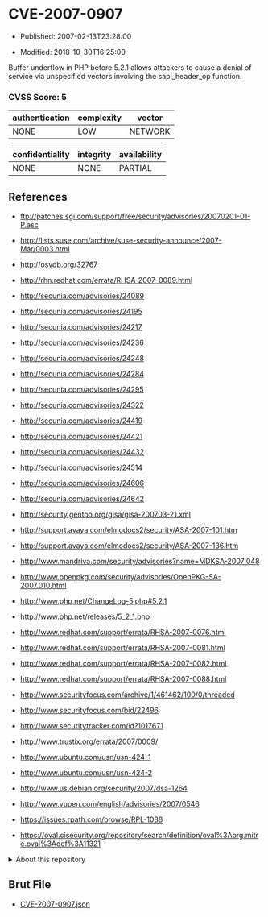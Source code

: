# CVE-2007-0907

- Published: 2007-02-13T23:28:00

- Modified: 2018-10-30T16:25:00

Buffer underflow in PHP before 5.2.1 allows attackers to cause a denial of service via unspecified vectors involving the sapi_header_op function.

### CVSS Score: **5**

| authentication | complexity | vector |
| --- | --- | --- |
| NONE | LOW | NETWORK |

| confidentiality | integrity | availability |
| --- | --- | --- |
| NONE | NONE | PARTIAL |

## References

* ftp://patches.sgi.com/support/free/security/advisories/20070201-01-P.asc

* http://lists.suse.com/archive/suse-security-announce/2007-Mar/0003.html

* http://osvdb.org/32767

* http://rhn.redhat.com/errata/RHSA-2007-0089.html

* http://secunia.com/advisories/24089

* http://secunia.com/advisories/24195

* http://secunia.com/advisories/24217

* http://secunia.com/advisories/24236

* http://secunia.com/advisories/24248

* http://secunia.com/advisories/24284

* http://secunia.com/advisories/24295

* http://secunia.com/advisories/24322

* http://secunia.com/advisories/24419

* http://secunia.com/advisories/24421

* http://secunia.com/advisories/24432

* http://secunia.com/advisories/24514

* http://secunia.com/advisories/24606

* http://secunia.com/advisories/24642

* http://security.gentoo.org/glsa/glsa-200703-21.xml

* http://support.avaya.com/elmodocs2/security/ASA-2007-101.htm

* http://support.avaya.com/elmodocs2/security/ASA-2007-136.htm

* http://www.mandriva.com/security/advisories?name=MDKSA-2007:048

* http://www.openpkg.com/security/advisories/OpenPKG-SA-2007.010.html

* http://www.php.net/ChangeLog-5.php#5.2.1

* http://www.php.net/releases/5_2_1.php

* http://www.redhat.com/support/errata/RHSA-2007-0076.html

* http://www.redhat.com/support/errata/RHSA-2007-0081.html

* http://www.redhat.com/support/errata/RHSA-2007-0082.html

* http://www.redhat.com/support/errata/RHSA-2007-0088.html

* http://www.securityfocus.com/archive/1/461462/100/0/threaded

* http://www.securityfocus.com/bid/22496

* http://www.securitytracker.com/id?1017671

* http://www.trustix.org/errata/2007/0009/

* http://www.ubuntu.com/usn/usn-424-1

* http://www.ubuntu.com/usn/usn-424-2

* http://www.us.debian.org/security/2007/dsa-1264

* http://www.vupen.com/english/advisories/2007/0546

* https://issues.rpath.com/browse/RPL-1088

* https://oval.cisecurity.org/repository/search/definition/oval%3Aorg.mitre.oval%3Adef%3A11321

<details>
<summary>About this repository</summary> 

  This repository is part of the project [Live Hack CVE](https://github.com/Live-Hack-CVE). Main website can be found [www.live-hack.org](https://www.live-hack.org) 
  
  Made by [Sn0wAlice](https://github.com/Sn0wAlice) for the people that care about security and need to have a feed of the latest CVEs. Hope you enjoy it, don't forget to star the repo and follow me on [Twitter](https://twitter.com/Sn0wAlice) and [Github](https://github.com/Sn0wAlice). And that is my [personnal website](https://www.alice-snow.me/)

  - [Home Page](https://github.com/Live-Hack-CVE)
  - [Framework](https://github.com/Live-Hack-CVE/cve-framework)
  - [CVE database](https://github.com/Live-Hack-CVE/full_database)
  - [Changelog](https://github.com/Live-Hack-CVE/Changelog)
</details>

## Brut File

* [CVE-2007-0907.json](https://raw.githubusercontent.com/Live-Hack-CVE/full_database/main/cves/2007/CVE-2007-0907.json)

